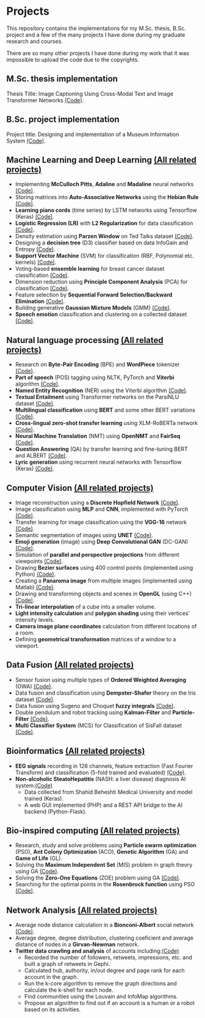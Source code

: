 # Projects

This repository contains the implementations for my M.Sc. thesis, B.Sc. project and a few of the many projects I have done during my graduate research and courses.

There are so many other projects I have done during my work that it was impossible to upload the code due to the copyrights.




## M.Sc. thesis implementation
Thesis Title: Image Captioning Using Cross-Modal Text and Image Transformer Networks [(Code)](https://github.com/ahmadianme/projects/tree/master/msc-thesis).



## B.Sc. project implementation
Project title: Designing and implementation of a Museum Information System [(Code)](https://github.com/ahmadianme/projects/tree/master/bsc-project).




## Machine Learning and Deep Learning [(All related projects)](https://github.com/ahmadianme/projects/tree/master/machine-learning/)
* Implementing **McCulloch Pitts**, **Adaline** and **Madaline** neural networks [(Code)](https://github.com/ahmadianme/projects/tree/master/machine-learning/mcculloch_pitts-madaline-rosenblatt).
* Storing matrices into **Auto-Associative Networks** using the **Hebian Rule** [(Code)](https://github.com/ahmadianme/projects/tree/master/machine-learning/auto-associative-nets-hebian).
* **Learning piano cords** (time series) by LSTM networks using Tensorflow (Keras) [(Code)](https://github.com/ahmadianme/projects/tree/master/machine-learning/piano-song-generation).
* **Logistic Regression (LR)** with **L2 Regularization** for data classification [(Code)](https://github.com/ahmadianme/projects/tree/master/machine-learning/logistic-regression-L2-egularization).
* Density estimation using **Parzen Window** on Ted Talks dataset [(Code)](https://github.com/ahmadianme/projects/tree/master/machine-learning/parzen-window-density-estimation).
* Designing a **decision tree** (D3) classifier based on data InfoGain and Entropy [(Code)](https://github.com/ahmadianme/projects/tree/master/machine-learning/decision-tree).
* **Support Vector Machine** (SVM) for classification (RBF, Polynomial etc. kernels) [(Code)](https://github.com/ahmadianme/projects/tree/master/machine-learning/support-vector-machine).
* Voting-based **ensemble learning** for breast cancer dataset classification [(Code)](https://github.com/ahmadianme/projects/tree/master/machine-learning/ensemble-learning).
* Dimension reduction using **Principle Component Analysis** (PCA) for classification [(Code)](https://github.com/ahmadianme/projects/tree/master/machine-learning/pca-knn).
* Feature selection by **Sequential Forward Selection/Backward Elimination** [(Code)](https://github.com/ahmadianme/projects/tree/master/machine-learning/feature-selection-sfs-sbe).
* Building generative **Gaussian Mixture Models** (GMM) [(Code)](https://github.com/ahmadianme/projects/tree/master/machine-learning/gaussian-mixture-model).
* **Speech emotion** classification and clustering on a collected dataset [(Code)](https://github.com/ahmadianme/projects/tree/master/machine-learning/speech-emotion-classification-clustering).






## Natural language processing [(All related projects)](https://github.com/ahmadianme/projects/tree/master/natural-language-processing/)
* Research on **Byte-Pair Encoding** (BPE) and **WordPiece** tokenizer [(Code)](https://github.com/ahmadianme/projects/tree/master/natural-language-processing/tokenizers).
* **Part of speech** (POS) tagging using NLTK, PyTorch and **Viterbi** algorithm [(Code)](https://github.com/ahmadianme/projects/tree/master/natural-language-processing/part-of-speech-tagging).
* **Named Entity Recognition** (NER) using the Viterbi algorithm [(Code)](https://github.com/ahmadianme/projects/tree/master/natural-language-processing/named-entity-recognition).
* **Textual Entailment** using Transformer networks on the ParsiNLU dataset [(Code)](https://github.com/ahmadianme/projects/tree/master/natural-language-processing/textual-entailment).
* **Multilingual classification** using **BERT** and some other BERT variations [(Code)](https://github.com/ahmadianme/projects/tree/master/natural-language-processing/multilingual-classification).
* **Cross-lingual zero-shot transfer learning** using XLM-RoBERTa network [(Code)](https://github.com/ahmadianme/projects/tree/master/natural-language-processing/cross-lingual-zero-shot-transfer).
* **Neural Machine Translation** (NMT) using **OpenNMT** and **FairSeq** [(Code)](https://github.com/ahmadianme/projects/tree/master/natural-language-processing/neural-machine-translation).
* **Question Answering** (QA) by transfer learning and fine-tuning BERT and ALBERT [(Code)](https://github.com/ahmadianme/projects/tree/master/natural-language-processing/question-answering).
* **Lyric generation** using recurrent neural networks with Tensorflow (Keras) [(Code)](https://github.com/ahmadianme/projects/tree/master/natural-language-processing/lyric-generation).





## Computer Vision [(All related projects)](https://github.com/ahmadianme/projects/tree/master/computer-vision/)
* Image reconstruction using a **Discrete Hopfield Network** [(Code)](https://github.com/ahmadianme/projects/tree/master/machine-learning/discrete-hopfield-network).
* Image classification using **MLP** and **CNN**, implemented with PyTorch [(Code)](https://github.com/ahmadianme/projects/tree/master/machine-learning/image-classification-mlp-cnn).
* Transfer learning for image classification using the **VGG-16** network [(Code)](https://github.com/ahmadianme/projects/tree/master/machine-learning/vgg-16-transfer).
* Semantic segmentation of images using **UNET** [(Code)](https://github.com/ahmadianme/projects/tree/master/machine-learning/semantic-segmentation).
* **Emoji generation** (image) using **Deep Convolutional GAN** (DC-GAN) [(Code)](https://github.com/ahmadianme/projects/tree/master/machine-learning/emoji-generation-dc-gan).
* Simulation of **parallel and perspective projections** from different viewpoints [(Code)](https://github.com/ahmadianme/projects/tree/master/computer-vision/projections).
* Drawing **Bezier surfaces** using 400 control points (implemented using Python) [(Code)](https://github.com/ahmadianme/projects/tree/master/computer-vision/bezier-surface).
* Creating a **Panaroma image** from multiple images (implemented using Matlab) [(Code)](https://github.com/ahmadianme/projects/tree/master/computer-vision/panorama-image).
* Drawing and transforming objects and scenes in **OpenGL** (using C++) [(Code)](https://github.com/ahmadianme/projects/tree/master/computer-vision/open-gl-solar).
* **Tri-linear interpolation** of a cube into a smaller volume.
* **Light intensity calculation** and **polygon shading** using their vertices' intensity levels.
* **Camera image plane coordinates** calculation from different locations of a room.
* Defining **geometrical transformation** matrices of a window to a viewport.






## Data Fusion [(All related projects)](https://github.com/ahmadianme/projects/tree/master/data-fusion/)
* Sensor fusion using multiple types of **Ordered Weighted Averaging** (OWA) [(Code)](https://github.com/ahmadianme/projects/tree/master/data-fusion/ordered-weighted-averaging).
* Data fusion and classification using **Dempster-Shafer** theory on the Iris dataset [(Code)](https://github.com/ahmadianme/projects/tree/master/data-fusion/dempster-shafer).
* Data fusion using Sugeno and Ⅽhoquet **fuzzy integrals** [(Code)](https://github.com/ahmadianme/projects/tree/master/data-fusion/fuzzy-integrals).
* Double pendulum and robot tracking using **Kalman-Filter** and **Particle-Filter** [(Code)](https://github.com/ahmadianme/projects/tree/master/data-fusion/kalman-particle-filters).
* **Multi Classifier System** (MCS) for Classification of SisFall dataset [(Code)](https://github.com/ahmadianme/projects/tree/master/data-fusion/multi-classifier-system).







## Bioinformatics [(All related projects)](https://github.com/ahmadianme/projects/tree/master/bioinformatics)
* **EEG signals** recording in 128 channels, feature extraction (Fast Fourier Transform) and classification (5-fold trained and evaluated) [(Code)](https://github.com/ahmadianme/projects/tree/master/bioinformatics/eeg-signals).
* **Non-alcoholic SteatoHepatitis** (NASH: a liver disease) diagnosis AI system:[(Code)](https://github.com/ahmadianme/projects/tree/master/bioinformatics/nash-diagnosis)
    * Data collected from Shahid Beheshti Medical University and model trained (Keras).
    * A web GUI implemented (PHP) and a REST API bridge to the AI backend (Python-Flask).

    






## Bio-inspired computing [(All related projects)](https://github.com/ahmadianme/projects/tree/master/bio-inspired-computing/)
* Research, study and solve problems using **Particle swarm optimization** (PSO), **Ant Colony Optimization** (ACO), **Genetic Algorithm** (GA) and **Game of Life** (GL).
* Solving the **Maximum Independent Set** (MIS) problem in graph theory using GA [(Code)](https://github.com/ahmadianme/projects/tree/master/bio-inspired-computing/genetic-algorithm/max-independent-set).
* Solving the **Zero-One Equations** (ZOE) problem using GA [(Code)](https://github.com/ahmadianme/projects/tree/master/bio-inspired-computing/genetic-algorithm/zero-one-quations).
* Searching for the optimal points in the **Rosenbrock function** using PSO [(Code)](https://github.com/ahmadianme/projects/tree/master/bio-inspired-computing/particle-swarm-optimization-rosenbrock).








## Network Analysis [(All related projects)](https://github.com/ahmadianme/projects/tree/master/social-media-analysis/)
* Average node distance calculation in a **Bionconi-Albert** social network [(Code)](https://github.com/ahmadianme/projects/tree/master/social-media-analysis/average-distance-bionconi-albert).
* Average degree, degree distribution, clustering coeficient and average distance of nodes in a **Girvan-Newman** network.
* **Twitter data crawling and analysis** of accounts including:[(Code)](https://github.com/ahmadianme/projects/tree/master/social-media-analysis/twitter)
   * Recorded the number of followers, retweets, impressions, etc. and built a graph of retweets in Gephi.
   * Calculated hub, authority, in/out degree and page rank for each account in the graph.
   * Run the k-core algorithm to remove the graph directions and calculate the k-shell for each node.
   * Find communities using the Louvain and InfoMap algorithms.
   * Propose an algorithm to find out if an account is a human or a robot based on its activities.
